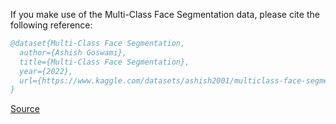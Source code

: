 If you make use of the Multi-Class Face Segmentation data, please cite the following reference:

``` bibtex 
@dataset{Multi-Class Face Segmentation,
  author={Ashish Goswami},
  title={Multi-Class Face Segmentation},
  year={2022},
  url={https://www.kaggle.com/datasets/ashish2001/multiclass-face-segmentation}
}
```

[Source](https://www.kaggle.com/datasets/ashish2001/multiclass-face-segmentation)
